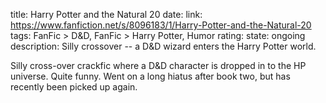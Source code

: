 title: Harry Potter and the Natural 20
date:
link: https://www.fanfiction.net/s/8096183/1/Harry-Potter-and-the-Natural-20
tags: FanFic > D&D, FanFic > Harry Potter, Humor
rating:
state: ongoing
description: Silly crossover -- a D&D wizard enters the Harry Potter world.

Silly cross-over crackfic where a D&D character is dropped in to the HP
universe. Quite funny. Went on a long hiatus after book two, but has recently
been picked up again.
